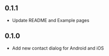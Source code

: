## 0.1.1

* Update README and Example pages

## 0.1.0

* Add new contact dialog for Android and iOS
